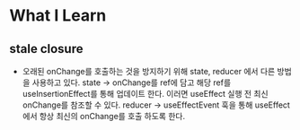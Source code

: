 # What I Learn

## stale closure

- 오래된 onChange를 호출하는 것을 방지하기 위해 state, reducer 에서 다른 방법을 사용하고 있다.
  state -> onChange를 ref에 담고 해당 ref를 useInsertionEffect를 통해 업데이트 한다. 이러면 useEffect 실행 전 최신 onChange를 참조할 수 있다.
  reducer -> useEffectEvent 훅을 통해 useEffect 에서 항상 최신의 onChange를 호출 하도록 한다.
